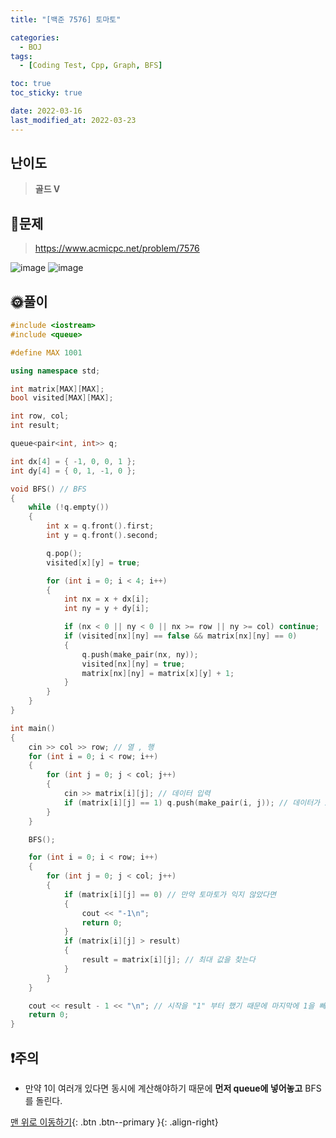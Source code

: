 ```yaml
---
title: "[백준 7576] 토마토"

categories:
  - BOJ
tags:
  - [Coding Test, Cpp, Graph, BFS]

toc: true
toc_sticky: true

date: 2022-03-16
last_modified_at: 2022-03-23
---
```


## 난이도

> **골드 V**

## 📜문제

> <https://www.acmicpc.net/problem/7576>

![image](https://user-images.githubusercontent.com/81313733/158588905-87e16035-b56c-4418-ba83-decf84a5ceca.png)
![image](https://user-images.githubusercontent.com/81313733/158588996-fe38ab25-3136-4be8-9206-a6640d6d510c.png)

## 🌞풀이

```c++
#include <iostream>
#include <queue>

#define MAX 1001

using namespace std;

int matrix[MAX][MAX];
bool visited[MAX][MAX];

int row, col;
int result;

queue<pair<int, int>> q;

int dx[4] = { -1, 0, 0, 1 };
int dy[4] = { 0, 1, -1, 0 };

void BFS() // BFS
{
	while (!q.empty())
	{
		int x = q.front().first;
		int y = q.front().second;

		q.pop();
		visited[x][y] = true;

		for (int i = 0; i < 4; i++)
		{
			int nx = x + dx[i];
			int ny = y + dy[i];

			if (nx < 0 || ny < 0 || nx >= row || ny >= col) continue;
			if (visited[nx][ny] == false && matrix[nx][ny] == 0)
			{
				q.push(make_pair(nx, ny));
				visited[nx][ny] = true;
				matrix[nx][ny] = matrix[x][y] + 1;
			}
		}
	}
}

int main()
{
	cin >> col >> row; // 열 , 행
	for (int i = 0; i < row; i++)
	{
		for (int j = 0; j < col; j++)
		{
			cin >> matrix[i][j]; // 데이터 입력
			if (matrix[i][j] == 1) q.push(make_pair(i, j)); // 데이터가 1 인경우 queue에 넣는다
		}
	}

	BFS();

	for (int i = 0; i < row; i++)
	{
		for (int j = 0; j < col; j++)
		{
			if (matrix[i][j] == 0) // 만약 토마토가 익지 않았다면
			{
				cout << "-1\n";
				return 0;
			}
			if (matrix[i][j] > result)
			{
				result = matrix[i][j]; // 최대 값을 찾는다
			}
		}
	}

	cout << result - 1 << "\n"; // 시작을 "1" 부터 했기 때문에 마지막에 1을 빼준다.
	return 0;
}
```

## ❗주의

- 만약 1이 여러개 있다면 동시에 계산해야하기 때문에 **먼저 queue에 넣어놓고** BFS를 돌린다.

[맨 위로 이동하기](#){: .btn .btn--primary }{: .align-right}
